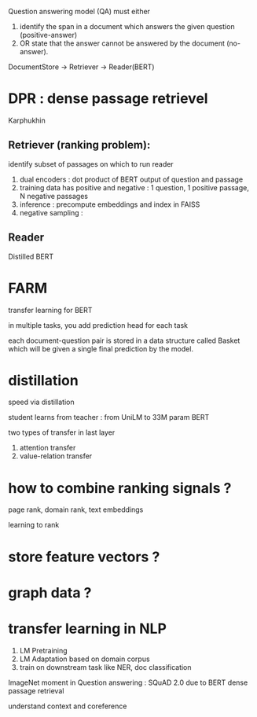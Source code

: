
Question answering model (QA) must either 
1. identify the span in a document which answers the given question (positive-answer) 
2. OR state that the answer cannot be answered by the document (no-answer).

DocumentStore ->  Retriever -> Reader(BERT)

# DPR : dense passage retrievel

Karphukhin

## Retriever (ranking problem):

identify subset of passages on which to run reader

1. dual encoders : dot product of BERT output of question and passage
1. training data has positive and negative : 1 question, 1 positive passage, N negative passages
1. inference : precompute embeddings and index in FAISS
1. negative sampling : 

## Reader

Distilled BERT

# FARM

transfer learning for BERT

in multiple tasks, you add prediction head for each task

each document-question pair is stored in a data structure called Basket which will be given a single final prediction by the model.

# distillation

speed via distillation

student learns from teacher : from UniLM to 33M param BERT

two types of transfer in last layer
1. attention transfer
1. value-relation transfer

# how to combine ranking signals ?

page rank, domain rank, text embeddings

learning to rank

# store feature vectors ?

# graph data ?

# transfer learning in NLP

1. LM Pretraining
2. LM Adaptation based on domain corpus
3. train on downstream task like NER, doc classification

ImageNet moment in Question answering : SQuAD 2.0 due to BERT dense passage retrieval

understand context and coreference

